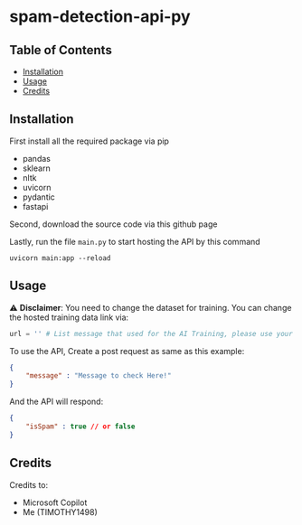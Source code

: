 # spam-detection-api-py

## Table of Contents

- [Installation](#installation)
- [Usage](#usage)
- [Credits](#credits)

## Installation

First install all the required package via pip

- pandas
- sklearn
- nltk
- uvicorn
- pydantic
- fastapi

Second, download the source code via this github page

Lastly, run the file `main.py` to start hosting the API by this command
```shell
uvicorn main:app --reload
```

## Usage
⚠️ **Disclaimer**: 
You need to change the dataset for training. You can change the hosted training data link via:
```py
url = '' # List message that used for the AI Training, please use your own!
```

To use the API, Create a post request as same as this example:

```json
{
    "message" : "Message to check Here!"
}
```

And the API will respond:

```json
{
    "isSpam" : true // or false
}
```

## Credits

Credits to:

- Microsoft Copilot
- Me (TIMOTHY1498)
